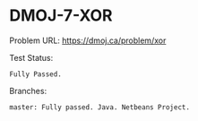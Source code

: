 # DMOJ-7-XOR

Problem URL:
    https://dmoj.ca/problem/xor
    
Test Status:
    
    Fully Passed.
    
Branches:

    master: Fully passed. Java. Netbeans Project.
